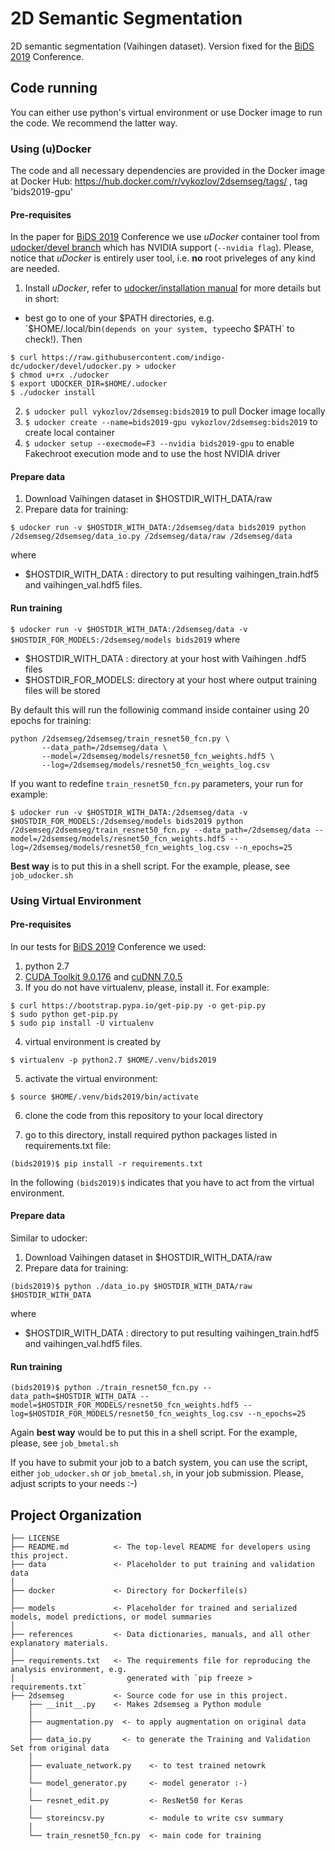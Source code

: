 2D Semantic Segmentation
==============================

2D semantic segmentation (Vaihingen dataset). 
Version fixed for the [BiDS 2019](https://www.bigdatafromspace2019.org/QuickEventWebsitePortal/2019-conference-on-big-data-from-space-bids19/bids-2019) Conference.

## Code running

You can either use python's virtual environment or use Docker image to run the code. We recommend the latter way.

### Using (u)Docker
The code and all necessary dependencies are provided in the Docker image at Docker Hub:
https://hub.docker.com/r/vykozlov/2dsemseg/tags/ , tag 'bids2019-gpu'

#### Pre-requisites
In the paper for [BiDS 2019](https://www.bigdatafromspace2019.org/QuickEventWebsitePortal/2019-conference-on-big-data-from-space-bids19/bids-2019) Conference we use _uDocker_ container tool from [udocker/devel branch](https://github.com/indigo-dc/udocker/tree/devel) which has NVIDIA support (`--nvidia flag`). Please, notice that _uDocker_ is entirely user tool, i.e. **no** root priveleges of any kind are needed.
1. Install _uDocker_, refer to [udocker/installation manual](https://github.com/indigo-dc/udocker/blob/devel/doc/installation_manual.md) for more details but in short:
  * best go to one of your $PATH directories, e.g. `$HOME/.local/bin` (depends on your system, type `echo $PATH` to check!). Then
  ```
  $ curl https://raw.githubusercontent.com/indigo-dc/udocker/devel/udocker.py > udocker
  $ chmod u+rx ./udocker
  $ export UDOCKER_DIR=$HOME/.udocker
  $ ./udocker install
  ```
2. `$ udocker pull vykozlov/2dsemseg:bids2019` to pull Docker image locally
3. `$ udocker create --name=bids2019-gpu vykozlov/2dsemseg:bids2019` to create local container
4. `$ udocker setup --execmode=F3 --nvidia bids2019-gpu` to enable Fakechroot execution mode and to use the host NVIDIA driver

#### Prepare data
1. Download Vaihingen dataset in $HOSTDIR_WITH_DATA/raw
2. Prepare data for training:
```
$ udocker run -v $HOSTDIR_WITH_DATA:/2dsemseg/data bids2019 python /2dsemseg/2dsemseg/data_io.py /2dsemseg/data/raw /2dsemseg/data
```
where 
  * $HOSTDIR_WITH_DATA : directory to put resulting vaihingen_train.hdf5 and vaihingen_val.hdf5 files. 

#### Run training
`$ udocker run -v $HOSTDIR_WITH_DATA:/2dsemseg/data -v $HOSTDIR_FOR_MODELS:/2dsemseg/models bids2019`
where 
  * $HOSTDIR_WITH_DATA : directory at your host with Vaihingen .hdf5 files
  * $HOSTDIR_FOR_MODELS: directory at your host where output training files will be stored

By default this will run the followinig command inside container using 20 epochs for training:
```
python /2dsemseg/2dsemseg/train_resnet50_fcn.py \
       --data_path=/2dsemseg/data \
       --model=/2dsemseg/models/resnet50_fcn_weights.hdf5 \
       --log=/2dsemseg/models/resnet50_fcn_weights_log.csv
```
If you want to redefine `train_resnet50_fcn.py` parameters, your run for example:
```
$ udocker run -v $HOSTDIR_WITH_DATA:/2dsemseg/data -v $HOSTDIR_FOR_MODELS:/2dsemseg/models bids2019 python /2dsemseg/2dsemseg/train_resnet50_fcn.py --data_path=/2dsemseg/data --model=/2dsemseg/models/resnet50_fcn_weights.hdf5 --log=/2dsemseg/models/resnet50_fcn_weights_log.csv --n_epochs=25
```
**Best way** is to put this in a shell script. For the example, please, see `job_udocker.sh`

### Using Virtual Environment
#### Pre-requisites
In our tests for [BiDS 2019](https://www.bigdatafromspace2019.org/QuickEventWebsitePortal/2019-conference-on-big-data-from-space-bids19/bids-2019) Conference we used:
1. python 2.7
2. [CUDA Toolkit 9.0.176](https://developer.nvidia.com/cuda-90-download-archive) and [cuDNN 7.0.5](https://developer.nvidia.com/rdp/cudnn-archive)
3. If you do not have virtualenv, please, install it. For example:
```
$ curl https://bootstrap.pypa.io/get-pip.py -o get-pip.py
$ sudo python get-pip.py
$ sudo pip install -U virtualenv
```

4. virtual environment is created by 
```
$ virtualenv -p python2.7 $HOME/.venv/bids2019
```
5. activate the virtual environment: 
```
$ source $HOME/.venv/bids2019/bin/activate
```
6. clone the code from this repository to your local directory

7. go to this directory, install required python packages listed in requirements.txt file:
```
(bids2019)$ pip install -r requirements.txt
```
In the following `(bids2019)$` indicates that you have to act from the virtual environment.

#### Prepare data
Similar to udocker:
1. Download Vaihingen dataset in $HOSTDIR_WITH_DATA/raw
2. Prepare data for training:
```
(bids2019)$ python ./data_io.py $HOSTDIR_WITH_DATA/raw $HOSTDIR_WITH_DATA
```
where 
  * $HOSTDIR_WITH_DATA : directory to put resulting vaihingen_train.hdf5 and vaihingen_val.hdf5 files. 

#### Run training
```
(bids2019)$ python ./train_resnet50_fcn.py --data_path=$HOSTDIR_WITH_DATA --model=$HOSTDIR_FOR_MODELS/resnet50_fcn_weights.hdf5 --log=$HOSTDIR_FOR_MODELS/resnet50_fcn_weights_log.csv --n_epochs=25
```
Again **best way** would be to put this in a shell script. For the example, please, see `job_bmetal.sh`

If you have to submit your job to a batch system, you can use the script, either `job_udocker.sh` or `job_bmetal.sh`, in your job submission. Please, adjust scripts to your needs :-)

## Project Organization

    ├── LICENSE
    ├── README.md          <- The top-level README for developers using this project.
    ├── data               <- Placeholder to put training and validation data
    │
    ├── docker             <- Directory for Dockerfile(s)
    │
    ├── models             <- Placeholder for trained and serialized models, model predictions, or model summaries
    │
    ├── references         <- Data dictionaries, manuals, and all other explanatory materials.
    │
    ├── requirements.txt   <- The requirements file for reproducing the analysis environment, e.g.
    │                         generated with `pip freeze > requirements.txt`
    ├── 2dsemseg           <- Source code for use in this project.
        ├── __init__.py    <- Makes 2dsemseg a Python module
        │
        ├── augmentation.py  <- to apply augmentation on original data
        │
        ├── data_io.py       <- to generate the Training and Validation Set from original data
        │
        ├── evaluate_network.py    <- to test trained netowrk
        │
        └── model_generator.py     <- model generator :-)
        │
        └── resnet_edit.py         <- ResNet50 for Keras
        │
        └── storeincsv.py          <- module to write csv summary
        │
        └── train_resnet50_fcn.py  <- main code for training


